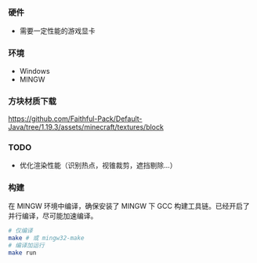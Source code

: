 ### 硬件
 - 需要一定性能的游戏显卡

### 环境
 - Windows
 - MINGW

### 方块材质下载
https://github.com/Faithful-Pack/Default-Java/tree/1.19.3/assets/minecraft/textures/block

### TODO
 - 优化渲染性能（识别热点，视锥裁剪，遮挡剔除...）
 
### 构建 

在 MINGW 环境中编译，确保安装了 MINGW 下 GCC 构建工具链。已经开启了并行编译，尽可能加速编译。

```bash
# 仅编译
make # 或 mingw32-make
# 编译加运行
make run
```

